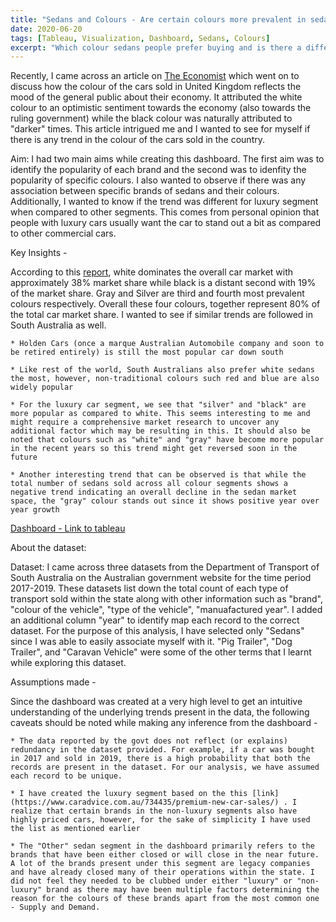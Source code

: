 ```yaml
---
title: "Sedans and Colours - Are certain colours more prevalent in sedans?"
date: 2020-06-20
tags: [Tableau, Visualization, Dashboard, Sedans, Colours]
excerpt: "Which colour sedans people prefer buying and is there a difference in the trend between different segments of the cars. "
---
```

Recently, I came across an article on [The Economist](https://www.economist.com/britain/2018/01/18/the-link-between-the-colour-of-cars-and-the-economy) which went on to discuss how the colour of the cars sold in United Kingdom reflects the mood of the general public about their economy. It attributed the white colour to an optimistic sentiment towards the economy (also towards the ruling government) while the black colour was naturally attributed to "darker" times. This article intrigued me and I wanted to see for myself if there is any trend in the colour of the cars sold in the country. 


Aim: I had two main aims while creating this dashboard. The first aim was to identify the popularity of each brand and the second was to idenfity the popularity of specific colours. I also wanted to observe if there was any association between specific brands of sedans and their colours. Additionally, I wanted to know if the trend was different for luxury segment when compared to other segments. This comes from personal opinion that people with luxury cars usually want the car to stand out a bit as compared to other commercial cars.


Key Insights - 

According to this [report](https://www.axalta.com/gb/en_GB/news-releases/axalta-2019-color-popularity-report.html), white dominates the overall car market with approximately 38% market share while black is a distant second with 19% of the market share. Gray and Silver are third and fourth most prevalent colours respectively. Overall these four colours, together represent 80% of the total car market share. I wanted to see if similar trends are followed in South Australia as well.

	* Holden Cars (once a marque Australian Automobile company and soon to be retired entirely) is still the most popular car down south

	* Like rest of the world, South Australians also prefer white sedans the most, however, non-traditional colours such red and blue are also widely popular 

	* For the luxury car segment, we see that "silver" and "black" are more popular as compared to white. This seems interesting to me and might require a comprehensive market research to uncover any additional factor which may be resulting in this. It should also be noted that colours such as "white" and "gray" have become more popular in the recent years so this trend might get reversed soon in the future
	
	* Another interesting trend that can be observed is that while the total number of sedans sold across all colour segments shows a negative trend indicating an overall decline in the sedan market space, the "gray" colour stands out since it shows positive year over year growth


[Dashboard - Link to tableau](https://public.tableau.com/profile/smitan.pradhan#!/vizhome/CarsvsColoursVisualizationSouthAustralia/Dashboard?publish=yes)

About the dataset:

Dataset: I came across three datasets from the Department of Transport of South Australia on the Australian government website for the time period 2017-2019. These datasets list down the total count of each type of transport sold within the state along with other information such as "brand", "colour of the vehicle", "type of the vehicle", "manuafactured year". I added an additional column "year" to identify map each record to the correct dataset. For the purpose of this analysis, I have selected only "Sedans" since I was able to easily associate myself with it. "Pig Trailer", "Dog Trailer", and "Caravan Vehicle" were some of the other terms that I learnt while exploring this dataset.

Assumptions made -

Since the dashboard was created at a very high level to get an intuitive understanding of the underlying trends present in the data, the following caveats should be noted while making any inference from the dashboard -
	
	* The data reported by the govt does not reflect (or explains) redundancy in the dataset provided. For example, if a car was bought in 2017 and sold in 2019, there is a high probability that both the records are present in the dataset. For our analysis, we have assumed each record to be unique.

	* I have created the luxury segment based on the this [link](https://www.caradvice.com.au/734435/premium-new-car-sales/) . I realize that certain brands in the non-luxury segments also have highly priced cars, however, for the sake of simplicity I have used the list as mentioned earlier

	* The "Other" sedan segment in the dashboard primarily refers to the brands that have been either closed or will close in the near future. A lot of the brands present under this segment are legacy companies and have already closed many of their operations within the state. I did not feel they needed to be clubbed under either "luxury" or "non-luxury" brand as there may have been multiple factors determining the reason for the colours of these brands apart from the most common one - Supply and Demand.




